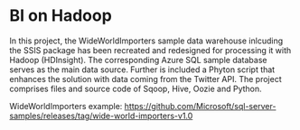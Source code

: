 # BI on Hadoop
In this project, the WideWorldImporters sample data warehouse inlcuding the SSIS package has been recreated and redesigned for processing it with Hadoop (HDInsight). The corresponding Azure SQL sample database serves as the main data source. Further is included a Phyton script that enhances the solution with data coming from the Twitter API. The project comprises files and source code of Sqoop, Hive, Oozie and Python. 

WideWorldImporters example:
https://github.com/Microsoft/sql-server-samples/releases/tag/wide-world-importers-v1.0

